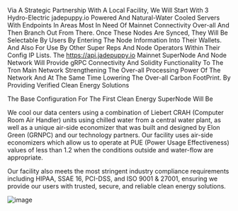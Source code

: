 Via A Strategic Partnership With A Local Facility, We Will Start With 3 Hydro-Electric jadepuppy.io Powered And Natural-Water Cooled Servers With Endpoints In Areas Most In Need Of Mainnet Connectivity Over-all And Then Branch Out From There. Once These Nodes Are Synced, They Will Be Selectable By Users By Entering The Node Information Into Their Wallets. And Also For Use By Other Super Reps And Node Operators Within Their Config IP Lists. The https://api.jadepuppy.io Mainnet SuperNode And Node Network Will Provide gRPC Connectivity And Solidity Functionality To The Tron Main Network Strengthening The Over-all Processing Power Of The Network And At The Same Time Lowering The Over-all Carbon FootPrint. By Providing Verified Clean Energy Solutions

The Base Configuration For The First Clean Energy SuperNode Will Be 

We cool our data centers using a combination of Liebert CRAH (Computer Room Air Handler) units using chilled water from a central water plant, as well as a unique air-side economizer that was built and designed by Elon Green (GRNPC) and our technology partners. Our facility uses air-side economizers which allow us to operate at PUE (Power Usage Effectiveness) values of less than 1.2 when the conditions outside and water-flow are appropriate.

Our facility also meets the most stringent industry compliance requirements including HIPAA, SSAE 16, PCI-DSS, and ISO 9001 & 27001, ensuring we provide our users with trusted, secure, and reliable clean energy solutions.




![image](https://user-images.githubusercontent.com/36168576/123120964-c4baac00-d412-11eb-8fe4-aedb904e5d44.png)
